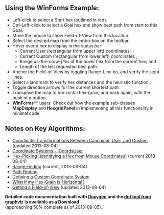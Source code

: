 ## Using the WinForms Example:
* Left-click to select a Start hex (outlined in red).
* Ctrl-Left-click to select a Goal hex and show best path from start to this Goal.
* Move the mouse to show Field-of-View from this location.
* Select the desired map from the cmbo-box on the toolbar.
* Hover over a hex to display in the status bar:
	* Current User (rectangular from upper left) coordinates;
	* Current Custom (rectangular from lower left) coordinates ;
	* Range _as-the-crow-flies_ of the hover hex from the current hex; and
	* Length of the last requested best path.
* Anchor the Field-of-View by toggling Range-Line on, and verify the sight lines.
* Select a landmark to verify hex distances and the heuristic function.
* Toggle direction arrows for the current shortest path.
* Transpose the map to horizontal hex-grain, and back again, with the push of a button.
* **WinForms**** users: Check out how the example sub-classes **MapDisplay<THex>** and **HexgridPanel** in implementing all this functionality in minimal code.
## Notes on Key Algorithms:

* [Coordinate Transformations Between Canonical, User, and Custom](Coordinate-Transformations-Between-Canonical,-User,-and-Custom) (updated 2013-08-04)
* [Coordinate Systems - ICoordsUser](Coordinate-Systems---ICoordsUser)
* [Hex-Picking (Identifying a Hex from Mouse Coordinates)](Hex-Picking-(Identifying-a-Hex-from-Mouse-Coordinates)) (current 2013-08-04)
* [Range Finding](Range-Finding) (current, 2013-08-04)
* [Path Finding](Path-Finding)
* [Defining a Custom Coordinate System](Defining-a-Custom-Coordinate-System)
* [What if my Hex-Grain is Horizontal?](What-if-my-Hex-Grain-is-Horizontal_) 
* [Getting a Field-of-View](Getting-a-Field-of-View) (updated 2013-08-04)

**Detailed code documentation built with [Doxygen](http://www.stack.nl/~dimitri/doxygen/index.html) and the [dot tool from graphviz](http://www.graphviz.org/) is available as a [Download](https://hexgridutilities.codeplex.com/releases/view/110315)**  
(approaching 50% complete as of 2013-08-05).